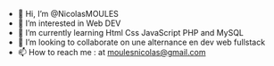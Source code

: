 - 👋 Hi, I’m @NicolasMOULES
- 👀 I’m interested in Web DEV
- 🌱 I’m currently learning Html Css JavaScript PHP and MySQL
- 💞️ I’m looking to collaborate on une alternance en dev web fullstack
- 📫 How to reach me : at moulesnicolas@gmail.com

<!---
solarflashrr/solarflashrr is a ✨ special ✨ repository because its `README.md` (this file) appears on your GitHub profile.
You can click the Preview link to take a look at your changes.
--->
